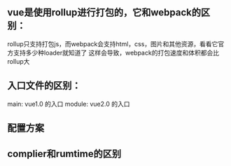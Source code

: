 ## vue是使用rollup进行打包的，它和webpack的区别：
rollup只支持打包js，而webpack会支持html，css，图片和其他资源，看看它官方支持多少种loader就知道了
这样会导致，webpack的打包速度和体积都会比rollup大

## 入口文件的区别：
main: vue1.0 的入口
module: vue2.0 的入口

## 配置方案

## complier和rumtime的区别
